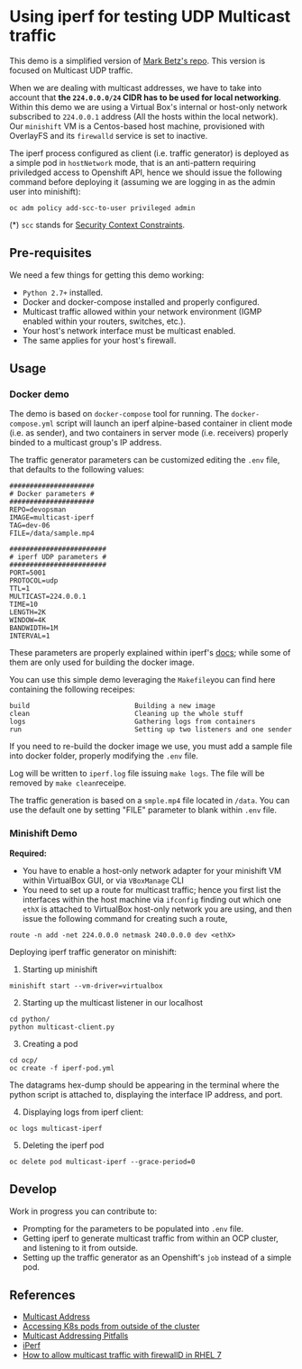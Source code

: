 # Using iperf for testing UDP Multicast traffic

This demo is a simplified version of [Mark Betz's repo](https://github.com/Markbnj/cluster-iperf). This version is focused on Multicast UDP traffic.

When we are dealing with multicast addresses, we have to take into account that **the ``224.0.0.0/24`` CIDR has to be used for local networking**. Within this demo we are using a Virtual Box's internal or host-only network subscribed to ``224.0.0.1`` address (All the hosts within the local network). Our ``minishift`` VM is a Centos-based host machine, provisioned with OverlayFS and its ``firewalld`` service is set to inactive.

The iperf process configured as client (i.e. traffic generator) is deployed as a simple pod in ``hostNetwork`` mode, that is an anti-pattern requiring priviledged access to Openshift API, hence we should issue the following command before deploying it (assuming we are logging in as the admin user into minishift):

```
oc adm policy add-scc-to-user privileged admin
```

(*) ``scc`` stands for [Security Context Constraints](https://docs.openshift.com/enterprise/3.0/admin_guide/manage_scc.html).

## Pre-requisites

We need a few things for getting this demo working:

* ``Python 2.7+`` installed.
* Docker and docker-compose installed and properly configured.
* Multicast traffic allowed within your network environment (IGMP enabled within your routers, switches, etc.).
* Your host's network interface must be multicast enabled.
* The same applies for your host's firewall.

## Usage

### Docker demo

The demo is based on ``docker-compose`` tool for running. The ``docker-compose.yml`` script will launch an iperf alpine-based container in client mode (i.e. as sender),
and two containers in server mode (i.e. receivers) properly binded to a multicast group's IP address.

The traffic generator parameters can be customized editing the ``.env`` file, that defaults to the following values:

```
#####################
# Docker parameters #
#####################
REPO=devopsman
IMAGE=multicast-iperf
TAG=dev-06
FILE=/data/sample.mp4

########################
# iperf UDP parameters #
########################
PORT=5001
PROTOCOL=udp
TTL=1
MULTICAST=224.0.0.1
TIME=10
LENGTH=2K
WINDOW=4K
BANDWIDTH=1M
INTERVAL=1
```

These parameters are properly explained within iperf's [docs](https://iperf.fr/iperf-doc.php#doc); while some of them are only used for building the docker image.

You can use this simple demo leveraging the ``Makefile``you can find here containing the following receipes:

```
build                          Building a new image
clean                          Cleaning up the whole stuff
logs                           Gathering logs from containers
run                            Setting up two listeners and one sender
```
If you need to re-build the docker image we use, you must add a sample file into docker folder, properly modifying the ``.env`` file.

Log will be written to ``iperf.log`` file issuing ``make logs``. The file will be removed by ``make clean``receipe.

The traffic generation is based on a ``smple.mp4`` file located in ``/data``. You can use the default one by setting "FILE" parameter to blank within ``.env`` file.

### Minishift Demo

**Required:**

* You have to enable a host-only network adapter for your minishift VM within VirtualBox GUI, or via ``VBoxManage`` CLI
* You need to set up a route for multicast traffic; hence you first list the interfaces within the host machine via ``ifconfig`` finding out which one ``ethX`` is attached to VirtualBox host-only network you are using, and then issue the following command for creating such a route,

```
route -n add -net 224.0.0.0 netmask 240.0.0.0 dev <ethX>
```

Deploying iperf traffic generator on minishift:

1. Starting up minishift

```
minishift start --vm-driver=virtualbox
```

2. Starting up the multicast listener in our localhost

```
cd python/
python multicast-client.py
```

3. Creating a pod

```
cd ocp/
oc create -f iperf-pod.yml
```

The datagrams hex-dump should be appearing in the terminal where the python script is attached to, displaying the interface IP address, and port.

4. Displaying logs from iperf client:

```
oc logs multicast-iperf
```

5. Deleting the iperf pod

```
oc delete pod multicast-iperf --grace-period=0
```

## Develop

Work in progress you can contribute to:

* Prompting for the parameters to be populated into ``.env`` file.
* Getting iperf to generate multicast traffic from within an OCP cluster, and listening to it from outside.
* Setting up the traffic generator as an Openshift's ``job`` instead of a simple pod.

## References

* [Multicast Address](https://en.wikipedia.org/wiki/Multicast_address)
* [Accessing K8s pods from outside of the cluster](http://alesnosek.com/blog/2017/02/14/accessing-kubernetes-pods-from-outside-of-the-cluster/)
* [Multicast Addressing Pitfalls](http://aviadezra.blogspot.com/2009/07/multicast-ip-udp-igmp-multi-homed.html)
* [iPerf](https://iperf.fr)
* [How to allow multicast traffic with firewallD in RHEL 7](https://access.redhat.com/solutions/1587673)
